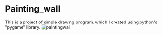 # Painting_wall

This is a project of simple drawing program, which I created using python's "pygame" library.
![paintingwall](https://user-images.githubusercontent.com/101999487/177722945-a12cf9b6-7c96-4ca1-92a4-7b19c44aa478.PNG)

